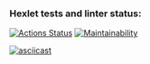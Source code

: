 ### Hexlet tests and linter status:
[![Actions Status](https://github.com/wloodheart/java-project-61/actions/workflows/hexlet-check.yml/badge.svg)](https://github.com/wloodheart/java-project-61/actions)
[![Maintainability](https://api.codeclimate.com/v1/badges/be0da62c86f00ead99f7/maintainability)](https://codeclimate.com/github/wloodheart/java-project-61/maintainability)

[![asciicast](https://asciinema.org/a/eS4Dh9k8hl5ElIChGQygQ3Z5v.svg)](https://asciinema.org/a/eS4Dh9k8hl5ElIChGQygQ3Z5v?autoplay=1)
